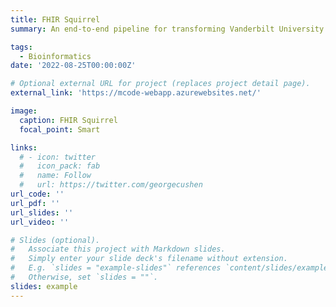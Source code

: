 ```yaml
---
title: FHIR Squirrel
summary: An end-to-end pipeline for transforming Vanderbilt University Medical Center’s (VUMC) genomic data to the mCODE standards utilizing Microsoft Azure's cloud services for healthcare. Building a web application to demonstrate the capaibilities of this genomic database.

tags:
  - Bioinformatics
date: '2022-08-25T00:00:00Z'

# Optional external URL for project (replaces project detail page).
external_link: 'https://mcode-webapp.azurewebsites.net/'

image:
  caption: FHIR Squirrel
  focal_point: Smart

links:
  # - icon: twitter
  #   icon_pack: fab
  #   name: Follow
  #   url: https://twitter.com/georgecushen
url_code: ''
url_pdf: ''
url_slides: ''
url_video: ''

# Slides (optional).
#   Associate this project with Markdown slides.
#   Simply enter your slide deck's filename without extension.
#   E.g. `slides = "example-slides"` references `content/slides/example-slides.md`.
#   Otherwise, set `slides = ""`.
slides: example
---
```


